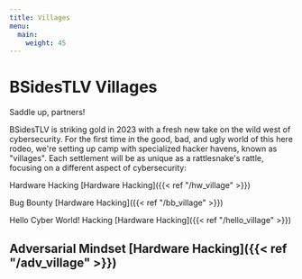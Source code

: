 ```yaml
---
title: Villages
menu:
  main:
    weight: 45
---
```


# BSidesTLV Villages

Saddle up, partners!

BSidesTLV is striking gold in 2023 with a fresh new take on the wild west of cybersecurity. For the first time in the good, bad, and ugly world of this here rodeo, we're setting up camp with specialized hacker havens, known as "villages". Each settlement will be as unique as a rattlesnake's rattle, focusing on a different aspect of cybersecurity:

Hardware Hacking [Hardware Hacking]({{< ref "/hw_village" >}})

Bug Bounty [Hardware Hacking]({{< ref "/bb_village" >}})

Hello Cyber World! Hacking [Hardware Hacking]({{< ref "/hello_village" >}})

Adversarial Mindset [Hardware Hacking]({{< ref "/adv_village" >}})
---